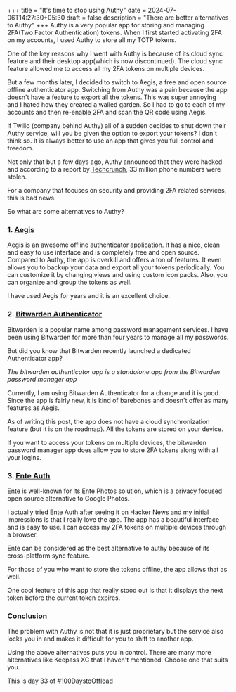 +++
title = "It's time to stop using Authy"
date = 2024-07-06T14:27:30+05:30
draft = false
description = "There are better alternatives to Authy"
+++
Authy is a very popular app for storing and managing 2FA(Two Factor Authentication) tokens. When I first started activating 2FA on my accounts, I used Authy to store all my TOTP tokens.

One of the key reasons why I went with Authy is because of its cloud sync feature and their desktop app(which is now discontinued). The cloud sync feature allowed me to access all my 2FA tokens on multiple devices.

But a few months later, I decided to switch to Aegis, a free and open source offline authenticator app. Switching from Authy was a pain because the app doesn't have a feature to export all the tokens. This was super annoying and I hated how they created a walled garden. So I had to go to each of my accounts and then re-enable 2FA and scan the QR code using Aegis.

If Twilio (company behind Authy) all of a sudden decides to shut down their Authy service, will you be given the option to export your tokens? I don't think so. It is always better to use an app that gives you full control and freedom.

Not only that but a few days ago, Authy announced that they were hacked and according to a report by [Techcrunch](https://techcrunch.com/2024/07/03/twilio-says-hackers-identified-cell-phone-numbers-of-two-factor-app-authy-users/), 33 million phone numbers were stolen. 

For a company that focuses on security and providing 2FA related services, this is bad news.

So what are some alternatives to Authy?
### 1. [Aegis](https://getaegis.app/)

Aegis is an awesome offline authenticator application. It has a nice, clean and easy to use interface and is completely free and open source. Compared to Authy, the app is overkill and offers a ton of features. It even allows you to backup your data and export all your tokens periodically. You can customize it by changing views and using custom icon packs. Also, you can organize and group the tokens as well. 

I have used Aegis for years and it is an excellent choice.

### 2. [Bitwarden Authenticator](https://bitwarden.com/products/authenticator/)

Bitwarden is a popular name among password management services. I have been using Bitwarden for more than  four years to manage all my passwords.

But did you know that Bitwarden recently launched a dedicated Authenticator app?

*The bitwarden authenticator app is a standalone app from the Bitwarden password manager app*

Currently, I am using Bitwarden Authenticator for a change and it is good. Since the app is fairly new, it is kind of barebones and doesn't offer as many features as Aegis.

As of writing this post, the app does not have a cloud synchronization feature (but it is on the roadmap). All the tokens are stored on your device.

If you want to access your tokens on multiple devices, the bitwarden password manager app does allow you to store 2FA tokens along with all your logins. 

### 3. [Ente Auth](https://ente.io/auth/)

Ente is well-known for its  Ente Photos solution, which is a privacy focused open source alternative to Google Photos.

I actually tried Ente Auth after seeing it on Hacker News and my initial impressions is that I really love the app. The app has a beautiful interface and is easy to use. I can  access my 2FA tokens on multiple devices through a browser.

Ente can be considered as the best alternative to authy because of its cross-platform sync feature.

For those of you who want to store the tokens offline, the app allows that as well.

One cool feature of this app that really stood out is that it displays the next token before the current token expires.

### Conclusion
The problem with Authy is not that it is just proprietary but the service also locks you in and makes it difficult for you to shift to another app.

Using the above alternatives puts you in control. There are many more alternatives like Keepass XC that I haven't mentioned. Choose one that suits you.

This is day 33 of [#100DaystoOffload](https://100daystooffload.com)


    



